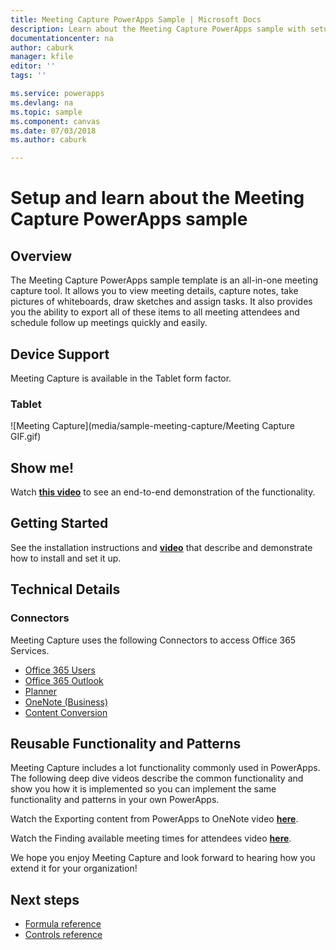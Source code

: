 ```yaml
---
title: Meeting Capture PowerApps Sample | Microsoft Docs
description: Learn about the Meeting Capture PowerApps sample with setup, overview, and deep dives into how the app was built.
documentationcenter: na
author: caburk
manager: kfile
editor: ''
tags: ''

ms.service: powerapps
ms.devlang: na
ms.topic: sample
ms.component: canvas
ms.date: 07/03/2018
ms.author: caburk

---
```

# Setup and learn about the Meeting Capture PowerApps sample

## Overview

The Meeting Capture PowerApps sample template is an all-in-one meeting capture tool.  It allows you to view meeting details, capture notes, take pictures of whiteboards, draw sketches and assign tasks.  It also provides you the ability to export all of these items to all meeting attendees and schedule follow up meetings quickly and easily.

## Device Support

Meeting Capture is available in the Tablet form factor.

### Tablet

![Meeting Capture](media/sample-meeting-capture/Meeting Capture GIF.gif)

## Show me!

Watch [**this video**](https://www.youtube.com/watch?v=sqxQO8tpvWY&index=4&list=PL8IYfXypsj2B5FizD0ZVVuzf49vr8yXFU&t=0s) to see an end-to-end demonstration of the functionality.

## Getting Started

See the installation instructions and [**video**](https://www.youtube.com/watch?v=MTsbjln1AcA&index=1&list=PL8IYfXypsj2B5FizD0ZVVuzf49vr8yXFU) that describe and demonstrate how to install and set it up.

## Technical Details

### Connectors

Meeting Capture uses the following Connectors to access Office 365 Services.

- [Office 365 Users](https://docs.microsoft.com/en-us/connectors/office365users/)
- [Office 365 Outlook](https://docs.microsoft.com/en-us/connectors/office365/)
- [Planner](https://docs.microsoft.com/en-us/connectors/planner/)
- [OneNote (Business)](https://docs.microsoft.com/en-us/connectors/onenote/)
- [Content Conversion](https://docs.microsoft.com/en-us/connectors/conversionservice/)

## Reusable Functionality and Patterns

Meeting Capture includes a lot functionality commonly used in PowerApps.  The following deep dive videos describe the common functionality and show you how it is implemented so you can implement the same functionality and patterns in your own PowerApps.

Watch the Exporting content from PowerApps to OneNote video [**here**](https://www.youtube.com/watch?v=0TyTsSYuJcE&index=4&list=PL8IYfXypsj2B5FizD0ZVVuzf49vr8yXFU).

Watch the Finding available meeting times for attendees video [**here**](https://www.youtube.com/watch?v=BESlW1bavJA&list=PL8IYfXypsj2B5FizD0ZVVuzf49vr8yXFU&index=2).

We hope you enjoy Meeting Capture and look forward to hearing how you extend it for your organization!


## Next steps
- [Formula reference](https://docs.microsoft.com/en-us/powerapps/maker/canvas-apps/formula-reference)
- [Controls reference](https://docs.microsoft.com/en-us/powerapps/maker/canvas-apps/reference-properties)
 
